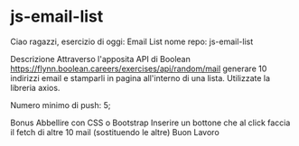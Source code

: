 # js-email-list
Ciao ragazzi, esercizio di oggi: Email List
nome repo: js-email-list

Descrizione
Attraverso l'apposita API di Boolean https://flynn.boolean.careers/exercises/api/random/mail generare 10 indirizzi email e stamparli in pagina all'interno di una lista.
Utilizzate la libreria axios.

Numero minimo di push: 5;

Bonus
Abbellire con CSS o Bootstrap
Inserire un bottone che al click faccia il fetch di altre 10 mail (sostituendo le altre)
Buon Lavoro